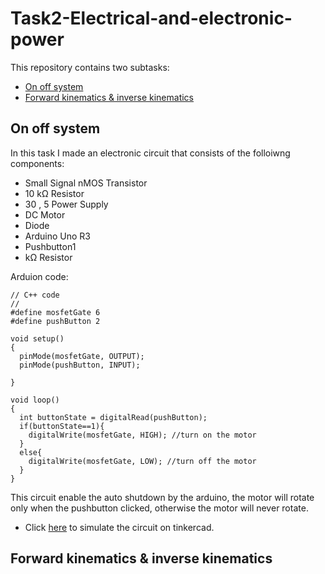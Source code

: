 # Task2-Electrical-and-electronic-power
This repository contains two subtasks:
- [On off system](https://github.com/farahhrs/Task2-Electrical-and-electronic-power/blob/main/README.md#on-off-system)
- [Forward kinematics & inverse kinematics](https://github.com/farahhrs/Task2-Electrical-and-electronic-power/blob/main/README.md#forward-kinematics--inverse-kinematics)
## On off system
In this task I made an electronic circuit that consists of the folloiwng components:
- Small Signal nMOS Transistor
- 10 kΩ Resistor
- 30 , 5 Power Supply
- DC Motor
- Diode
- Arduino Uno R3
- Pushbutton1 
- kΩ Resistor

Arduion code:
```
// C++ code
//
#define mosfetGate 6
#define pushButton 2

void setup()
{
  pinMode(mosfetGate, OUTPUT);
  pinMode(pushButton, INPUT);

}

void loop()
{
  int buttonState = digitalRead(pushButton);
  if(buttonState==1){
  	digitalWrite(mosfetGate, HIGH); //turn on the motor
  }
  else{
  	digitalWrite(mosfetGate, LOW); //turn off the motor
  }
}
```
This circuit enable the auto shutdown by the arduino, the motor will rotate only when the pushbutton clicked, otherwise the motor will never rotate.
- Click [here](https://www.tinkercad.com/things/hP8x8h8XdHQ-bodacious-jaiks-crift/editel?sharecode=Dn_C5lPQhzsvtIkSJjDFKiJFKJQM5L63AIrcKs9e6DA) to simulate the circuit on tinkercad.

## Forward kinematics & inverse kinematics

